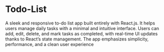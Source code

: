 # Todo-List
A sleek and responsive to-do list app built entirely with React.js. It helps users manage daily tasks with a minimal and intuitive interface. Users can add, edit, delete, and mark tasks as completed, with real-time UI updates thanks to React’s state management. The app emphasizes simplicity, performance, and a clean user experience
